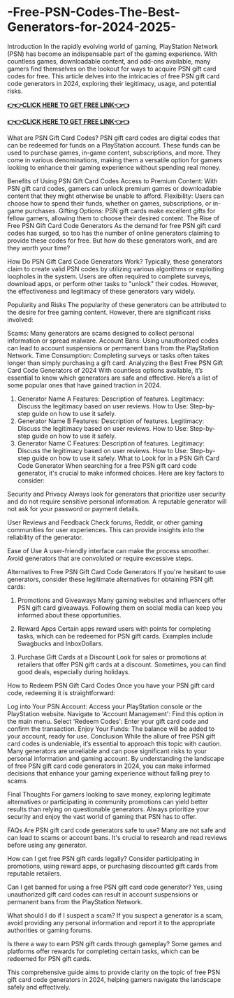 # -Free-PSN-Codes-The-Best-Generators-for-2024-2025-
Introduction
In the rapidly evolving world of gaming, PlayStation Network (PSN) has become an indispensable part of the gaming experience. With countless games, downloadable content, and add-ons available, many gamers find themselves on the lookout for ways to acquire PSN gift card codes for free. This article delves into the intricacies of free PSN gift card code generators in 2024, exploring their legitimacy, usage, and potential risks.

**[👉👉CLICK HERE TO GET FREE LINK👈👈](https://preofferzon.com/all%20offer%20gift%20card)**


**[👉👉CLICK HERE TO GET FREE LINK👈👈](https://preofferzon.com/all%20offer%20gift%20card)**


What are PSN Gift Card Codes?
PSN gift card codes are digital codes that can be redeemed for funds on a PlayStation account. These funds can be used to purchase games, in-game content, subscriptions, and more. They come in various denominations, making them a versatile option for gamers looking to enhance their gaming experience without spending real money.

Benefits of Using PSN Gift Card Codes
Access to Premium Content: With PSN gift card codes, gamers can unlock premium games or downloadable content that they might otherwise be unable to afford.
Flexibility: Users can choose how to spend their funds, whether on games, subscriptions, or in-game purchases.
Gifting Options: PSN gift cards make excellent gifts for fellow gamers, allowing them to choose their desired content.
The Rise of Free PSN Gift Card Code Generators
As the demand for free PSN gift card codes has surged, so too has the number of online generators claiming to provide these codes for free. But how do these generators work, and are they worth your time?

How Do PSN Gift Card Code Generators Work?
Typically, these generators claim to create valid PSN codes by utilizing various algorithms or exploiting loopholes in the system. Users are often required to complete surveys, download apps, or perform other tasks to "unlock" their codes. However, the effectiveness and legitimacy of these generators vary widely.

Popularity and Risks
The popularity of these generators can be attributed to the desire for free gaming content. However, there are significant risks involved:

Scams: Many generators are scams designed to collect personal information or spread malware.
Account Bans: Using unauthorized codes can lead to account suspensions or permanent bans from the PlayStation Network.
Time Consumption: Completing surveys or tasks often takes longer than simply purchasing a gift card.
Analyzing the Best Free PSN Gift Card Code Generators of 2024
With countless options available, it’s essential to know which generators are safe and effective. Here’s a list of some popular ones that have gained traction in 2024.

1. Generator Name A
Features: Description of features.
Legitimacy: Discuss the legitimacy based on user reviews.
How to Use: Step-by-step guide on how to use it safely.
2. Generator Name B
Features: Description of features.
Legitimacy: Discuss the legitimacy based on user reviews.
How to Use: Step-by-step guide on how to use it safely.
3. Generator Name C
Features: Description of features.
Legitimacy: Discuss the legitimacy based on user reviews.
How to Use: Step-by-step guide on how to use it safely.
What to Look for in a PSN Gift Card Code Generator
When searching for a free PSN gift card code generator, it's crucial to make informed choices. Here are key factors to consider:

Security and Privacy
Always look for generators that prioritize user security and do not require sensitive personal information. A reputable generator will not ask for your password or payment details.

User Reviews and Feedback
Check forums, Reddit, or other gaming communities for user experiences. This can provide insights into the reliability of the generator.

Ease of Use
A user-friendly interface can make the process smoother. Avoid generators that are convoluted or require excessive steps.

Alternatives to Free PSN Gift Card Code Generators
If you're hesitant to use generators, consider these legitimate alternatives for obtaining PSN gift cards:

1. Promotions and Giveaways
Many gaming websites and influencers offer PSN gift card giveaways. Following them on social media can keep you informed about these opportunities.

2. Reward Apps
Certain apps reward users with points for completing tasks, which can be redeemed for PSN gift cards. Examples include Swagbucks and InboxDollars.

3. Purchase Gift Cards at a Discount
Look for sales or promotions at retailers that offer PSN gift cards at a discount. Sometimes, you can find good deals, especially during holidays.

How to Redeem PSN Gift Card Codes
Once you have your PSN gift card code, redeeming it is straightforward:

Log into Your PSN Account: Access your PlayStation console or the PlayStation website.
Navigate to 'Account Management': Find this option in the main menu.
Select 'Redeem Codes': Enter your gift card code and confirm the transaction.
Enjoy Your Funds: The balance will be added to your account, ready for use.
Conclusion
While the allure of free PSN gift card codes is undeniable, it’s essential to approach this topic with caution. Many generators are unreliable and can pose significant risks to your personal information and gaming account. By understanding the landscape of free PSN gift card code generators in 2024, you can make informed decisions that enhance your gaming experience without falling prey to scams.

Final Thoughts
For gamers looking to save money, exploring legitimate alternatives or participating in community promotions can yield better results than relying on questionable generators. Always prioritize your security and enjoy the vast world of gaming that PSN has to offer.

FAQs
Are PSN gift card code generators safe to use?
Many are not safe and can lead to scams or account bans. It's crucial to research and read reviews before using any generator.

How can I get free PSN gift cards legally?
Consider participating in promotions, using reward apps, or purchasing discounted gift cards from reputable retailers.

Can I get banned for using a free PSN gift card code generator?
Yes, using unauthorized gift card codes can result in account suspensions or permanent bans from the PlayStation Network.

What should I do if I suspect a scam?
If you suspect a generator is a scam, avoid providing any personal information and report it to the appropriate authorities or gaming forums.

Is there a way to earn PSN gift cards through gameplay?
Some games and platforms offer rewards for completing certain tasks, which can be redeemed for PSN gift cards.

This comprehensive guide aims to provide clarity on the topic of free PSN gift card code generators in 2024, helping gamers navigate the landscape safely and effectively.
